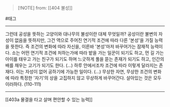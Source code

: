  > [!NOTE] from: [[404 불성]]

#태그

--- 
그런데 공성을 뜻하는 고양이와 대나무의 불성이란 대체 무엇일까? 공성이란 불변의 자성이 없음을 뜻하지만, 그건 역으로 주어진 연기적 조건에 따라 다른 '본성'을 가질 능력을 뜻한다. 즉 조건의 변화에 따라 자신을, 이른바 '본성'마저 바꾸어가는 잠재적 능력이다. 소는 어떤 연기적 조건에 처하는가에 따라 밭을 가는 일꾼이 되기도 하고, 먼 길 가는 아이를 태우고 가는 친구가 되기도 하며 느긋하게 풀을 뜯는 존재가 되기도 하고, 인간의 배를 채우는 고기가 되기도 한다. (...) 하루 안에서조차 조건에 따라 이렇게 달라지는 존재다. 이는 자성이 없어 공하기에 가능한 일이다. (...) 무상한 자연, 무상한 조건의 변화에 따라 특정한 '자기'의 상을 고집하지 않고 무상하게 바꾸어간다. 살아있는 것은 모두 이러하다. (110-111)

--- 
[[403a 물결을 타고 살며 편안할 수 있는 능력]]